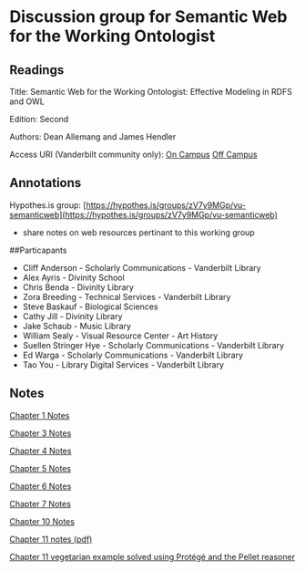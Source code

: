 # Discussion group for Semantic Web for the Working Ontologist

## Readings
Title: Semantic Web for the Working Ontologist: Effective Modeling in RDFS and OWL

Edition: Second

Authors: Dean Allemang and James Hendler

Access URI (Vanderbilt community only): [On Campus](http://www.sciencedirect.com/science/book/9780123859655) [Off Campus](http://www.sciencedirect.com.proxy.library.vanderbilt.edu/science/book/9780123859655)

## Annotations
Hypothes.is group: [https://hypothes.is/groups/zV7y9MGp/vu-semanticweb](https://hypothes.is/groups/zV7y9MGp/vu-semanticweb)
 - share notes on web resources pertinant to this working group

##Particapants
  * Cliff Anderson - Scholarly Communications - Vanderbilt Library
  * Alex Ayris - Divinity School
  * Chris Benda - Divinity Library
  * Zora Breeding - Technical Services - Vanderbilt Library
  * Steve Baskauf - Biological Sciences
  * Cathy Jill - Divinity Library
  * Jake Schaub - Music Library
  * William Sealy - Visual Resource Center - Art History
  * Suellen Stringer Hye - Scholarly Communications - Vanderbilt Library
  * Ed Warga - Scholarly Communications - Vanderbilt Library
  * Tao You - Library Digital Services - Vanderbilt Library

## Notes
[Chapter 1 Notes](sw4wo-ch1.md)

[Chapter 3 Notes](sw4wo-ch3.md)

[Chapter 4 Notes](sw4wo-ch4.md)

[Chapter 5 Notes](sw4wo-ch5.md)

[Chapter 6 Notes](sw4wo-ch6.md)

[Chapter 7 Notes](sw4wo-ch7.md)

[Chapter 10 Notes](sw4wo-ch10.md)

[Chapter 11 notes (pdf)](OWLchapter11.pdf)

[Chapter 11 vegetarian example solved using Protégé and the Pellet reasoner](protege.md)
